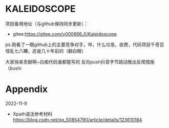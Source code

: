 
# KALEIDOSCOPE
项目备用地址（与github保持同步更新）：
- gitee:https://gitee.com/v000666_0/Kaleidoscope

ps.刚看了一眼github上的主要竞争对手，啐，什么垃圾，收费，代码项目千奇百怪乱七八糟，还是几十年前的（翻白眼）

大家快来贡献啊~白痴代码谁都能写的 反向push抖音字节跳动推出反爬措施（bushi
# Appendix
2022-11-9
- Xpath语法参考材料
  https://blog.csdn.net/qq_50854790/article/details/123610184